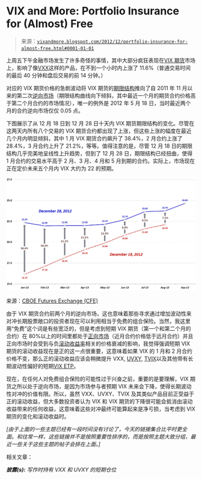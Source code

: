 <!--yml

分类：未分类

日期：2024-05-18 16:20:08

-->

# VIX and More: Portfolio Insurance for (Almost) Free

> 来源：[`vixandmore.blogspot.com/2012/12/portfolio-insurance-for-almost-free.html#0001-01-01`](http://vixandmore.blogspot.com/2012/12/portfolio-insurance-for-almost-free.html#0001-01-01)

上周五下午金融市场发生了许多奇怪的事情，其中大部分疯狂表现在[VIX 期货](http://vixandmore.blogspot.com/search/label/VIX%20futures)市场上，影响了像[VXX](http://vixandmore.blogspot.com/search/label/VXX)这样的产品，在不到一个小时内上涨了 11.6%（普通交易时间的最后 40 分钟和盘后交易的前 14 分钟。）

对应的 VIX 期货价格的急剧波动将 VIX 期货的[期限结构](http://vixandmore.blogspot.com/search/label/term%20structure)推向了自 2011 年 11 月以来的第二次[逆向市场](http://vixandmore.blogspot.com/search/label/backwardation)（期限结构曲线向下倾斜，其中最近一个月的期货合约价格高于第二个月合约的市场情况），唯一的例外是 2012 年 5 月 18 日，当时最近两个月的合约逆向市场仅仅 0.05 点。

下图展示了从 12 月 18 日到 12 月 28 日十天内 VIX 期货期限结构的变化。尽管在这两天内所有八个交易的 VIX 期货合约都出现了上涨，但这些上涨的幅度在最近几个月内明显倾斜，其中 1 月 VIX 期货合约飙升了 38.4%，2 月合约上涨了 28.4%，3 月合约上升了 21.2%，等等。值得注意的是，尽管 12 月 18 日的期限结构几乎完美地呈线性上升趋势，但到了 12 月 28 日，期限结构已经扭曲，使得 1 月合约的交易水平高于 2 月、3 月、4 月和 5 月到期的合约。实际上，市场现在正在定价未来五个月内 VIX 大约为 22 的预期。

![](img/3c35ffff1598db7d802c3efd16474bf0.png)

来源：[CBOE Futures Exchange (CFE)](http://www.cbot.com/)

由于 VIX 期货合约前两个月的逆向市场，这也意味着那些寻求通过增加波动性来对冲长期股票敞口的投资者现在可以利用相当于免费的组合保险。当然，我这里用“免费”这个词是有些宽泛的，但是考虑到短期 VIX 期货（第一个和第二个月的合约）在 80%以上的时间里都处于[正向市场](http://vixandmore.blogspot.com/search/label/contango)（近月合约价格低于远月合约）并且正向市场时会受到与负[滚动收益率](http://vixandmore.blogspot.com/search/label/roll%20yield)相关的价格衰减的影响，我觉得强调短期 VIX 期货的滚动收益现在是正的这一点很重要，这意味着如果 VIX 的 1 月和 2 月合约价格不变，那么正的滚动收益应该会稍微提升 VXX, [UVXY](http://vixandmore.blogspot.com/search/label/UVXY), [TVIX](http://vixandmore.blogspot.com/search/label/TVIX)以及其他带有长期波动性偏好的短期[VIX ETP](http://vixandmore.blogspot.com/search/label/VIX%20ETN)。

现在，在任何人对免费组合保险的可能性过于兴奋之前，重要的是要理解，VIX 期货之所以处于逆向市场，是因为市场参与者预期 VIX 未来会下降，使得长期波动性对冲的价值有限。所以，虽然 VXX、UVXY、TVIX 及其类似产品目前正受益于正的滚动收益，但大多数投资者认为 VIX 和 VIX 期货的下降很可能会抵消由滚动收益带来的任何收益，这意味着这些对冲最终可能算起来是净亏损，当考虑到 VIX 期货的变化和滚动收益时。

*[由于上面的一些主题已经有一段时间没有讨论了，今天的链接集合比平时更全面。和往常一样，这些链接并不是按照重要性排序的，而是按照主题大致分组，最近一些关于这些主题的帖子会排在上面。]*

相关文章：

***披露(s):*** *写作时持有 VXX 和 UVXY 的短期仓位*

